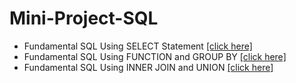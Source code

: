 # Mini-Project-SQL

- Fundamental SQL Using SELECT Statement [[click here]](https://github.com/aiayooo/Mini-Project-SQL/blob/main/Mini-Project-SQL/Project-01.md)
- Fundamental SQL Using FUNCTION and GROUP BY [[click here]](https://github.com/aiayooo/Mini-Project-SQL/blob/main/Mini-Project-SQL/Project-02.md)
- Fundamental SQL Using INNER JOIN and UNION [[click here]](https://github.com/aiayooo/Mini-Project-SQL/blob/main/Mini-Project-SQL/Project-03.md)
